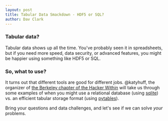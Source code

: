 ```yaml
---
layout: post
title: Tabular Data Smackdown - HDF5 or SQL?
author: Dav Clark
---
```

### Tabular data?

Tabular data shows up all the time. You've probably seen it in spreadsheets, but
if you need more speed, data security, or advanced features, you might be
happier using something like HDF5 or SQL.

### So, what to use?

It turns out that different tools are good for different jobs. @katyhuff, the
organizer of [the Berkeley chapter of the Hacker
Within](http://thehackerwithin.github.io/berkeley/) will take us through some
examples of when you might use a relational database (using
[sqlite](https://docs.python.org/3/library/sqlite3.html)) vs. an efficient
tabular storage format (using [pytables](http://www.pytables.org/)).

Bring your questions and data challenges, and let's see if we can solve *your*
problems.
